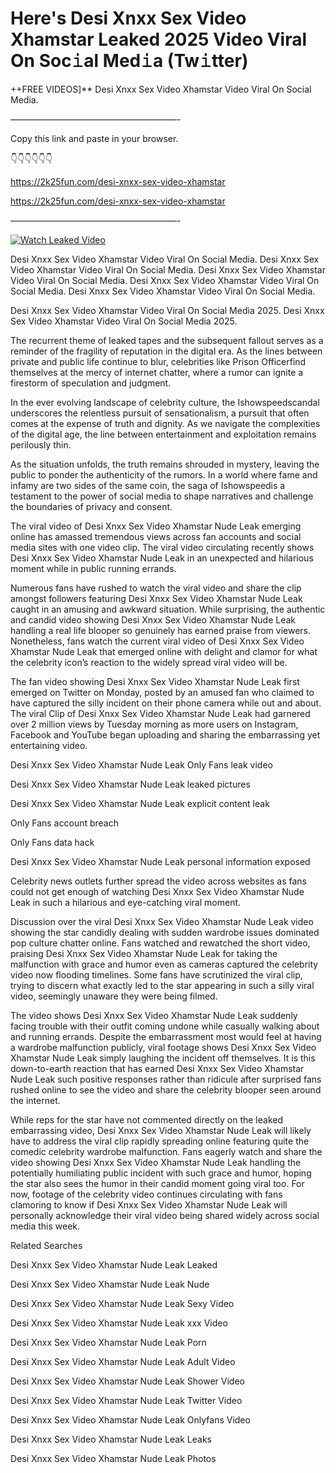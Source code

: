 # Here's Desi Xnxx Sex Video Xhamstar Leaked 2025 Video Viral On Soc𝚒al Med𝚒a (Tw𝚒tter)

++FREE VIDEOS]** Desi Xnxx Sex Video Xhamstar Video Viral On Social Media.

———————————————————-

Copy this link and paste in your browser.

👇👇👇👇👇👇

https://2k25fun.com/desi-xnxx-sex-video-xhamstar

https://2k25fun.com/desi-xnxx-sex-video-xhamstar

———————————————————-

[![Watch Leaked Video](https://miro.medium.com/v2/resize:fit:828/format:webp/1*cilzJN44JGOrTw9NJCrNHA.gif "Watch Leaked Video")](https://2k25fun.com/desi-xnxx-sex-video-xhamstar)

Desi Xnxx Sex Video Xhamstar Video Viral On Social Media. Desi Xnxx Sex Video Xhamstar Video Viral On Social Media. Desi Xnxx Sex Video Xhamstar Video Viral On Social Media. Desi Xnxx Sex Video Xhamstar Video Viral On Social Media. Desi Xnxx Sex Video Xhamstar Video Viral On Social Media.

Desi Xnxx Sex Video Xhamstar Video Viral On Social Media 2025. Desi Xnxx Sex Video Xhamstar Video Viral On Social Media 2025.

The recurrent theme of leaked tapes and the subsequent fallout serves as a reminder of the fragility of reputation in the digital era. As the lines between private and public life continue to blur, celebrities like Prison Officerfind themselves at the mercy of internet chatter, where a rumor can ignite a firestorm of speculation and judgment.

In the ever evolving landscape of celebrity culture, the Ishowspeedscandal underscores the relentless pursuit of sensationalism, a pursuit that often comes at the expense of truth and dignity. As we navigate the complexities of the digital age, the line between entertainment and exploitation remains perilously thin.

As the situation unfolds, the truth remains shrouded in mystery, leaving the public to ponder the authenticity of the rumors. In a world where fame and infamy are two sides of the same coin, the saga of Ishowspeedis a testament to the power of social media to shape narratives and challenge the boundaries of privacy and consent.

The viral video of Desi Xnxx Sex Video Xhamstar Nude Leak emerging online has amassed tremendous views across fan accounts and social media sites with one video clip. The viral video circulating recently shows Desi Xnxx Sex Video Xhamstar Nude Leak in an unexpected and hilarious moment while in public running errands.

Numerous fans have rushed to watch the viral video and share the clip amongst followers featuring Desi Xnxx Sex Video Xhamstar Nude Leak caught in an amusing and awkward situation. While surprising, the authentic and candid video showing Desi Xnxx Sex Video Xhamstar Nude Leak handling a real life blooper so genuinely has earned praise from viewers. Nonetheless, fans watch the current viral video of Desi Xnxx Sex Video Xhamstar Nude Leak that emerged online with delight and clamor for what the celebrity icon’s reaction to the widely spread viral video will be.

The fan video showing Desi Xnxx Sex Video Xhamstar Nude Leak first emerged on Twitter on Monday, posted by an amused fan who claimed to have captured the silly incident on their phone camera while out and about. The viral Clip of Desi Xnxx Sex Video Xhamstar Nude Leak had garnered over 2 million views by Tuesday morning as more users on Instagram, Facebook and YouTube began uploading and sharing the embarrassing yet entertaining video.

Desi Xnxx Sex Video Xhamstar Nude Leak Only Fans leak video

Desi Xnxx Sex Video Xhamstar Nude Leak leaked pictures

Desi Xnxx Sex Video Xhamstar Nude Leak explicit content leak

Only Fans account breach

Only Fans data hack

Desi Xnxx Sex Video Xhamstar Nude Leak personal information exposed

Celebrity news outlets further spread the video across websites as fans could not get enough of watching Desi Xnxx Sex Video Xhamstar Nude Leak in such a hilarious and eye-catching viral moment.

Discussion over the viral Desi Xnxx Sex Video Xhamstar Nude Leak video showing the star candidly dealing with sudden wardrobe issues dominated pop culture chatter online. Fans watched and rewatched the short video, praising Desi Xnxx Sex Video Xhamstar Nude Leak for taking the malfunction with grace and humor even as cameras captured the celebrity video now flooding timelines. Some fans have scrutinized the viral clip, trying to discern what exactly led to the star appearing in such a silly viral video, seemingly unaware they were being filmed.

The video shows Desi Xnxx Sex Video Xhamstar Nude Leak suddenly facing trouble with their outfit coming undone while casually walking about and running errands. Despite the embarrassment most would feel at having a wardrobe malfunction publicly, viral footage shows Desi Xnxx Sex Video Xhamstar Nude Leak simply laughing the incident off themselves. It is this down-to-earth reaction that has earned Desi Xnxx Sex Video Xhamstar Nude Leak such positive responses rather than ridicule after surprised fans rushed online to see the video and share the celebrity blooper seen around the internet.

While reps for the star have not commented directly on the leaked embarrassing video, Desi Xnxx Sex Video Xhamstar Nude Leak will likely have to address the viral clip rapidly spreading online featuring quite the comedic celebrity wardrobe malfunction. Fans eagerly watch and share the video showing Desi Xnxx Sex Video Xhamstar Nude Leak handling the potentially humiliating public incident with such grace and humor, hoping the star also sees the humor in their candid moment going viral too. For now, footage of the celebrity video continues circulating with fans clamoring to know if Desi Xnxx Sex Video Xhamstar Nude Leak will personally acknowledge their viral video being shared widely across social media this week.

Related Searches

Desi Xnxx Sex Video Xhamstar Nude Leak Leaked

Desi Xnxx Sex Video Xhamstar Nude Leak Nude

Desi Xnxx Sex Video Xhamstar Nude Leak Sexy Video

Desi Xnxx Sex Video Xhamstar Nude Leak xxx Video

Desi Xnxx Sex Video Xhamstar Nude Leak Porn

Desi Xnxx Sex Video Xhamstar Nude Leak Adult Video

Desi Xnxx Sex Video Xhamstar Nude Leak Shower Video

Desi Xnxx Sex Video Xhamstar Nude Leak Twitter Video

Desi Xnxx Sex Video Xhamstar Nude Leak Onlyfans Video

Desi Xnxx Sex Video Xhamstar Nude Leak Leaks

Desi Xnxx Sex Video Xhamstar Nude Leak Photos